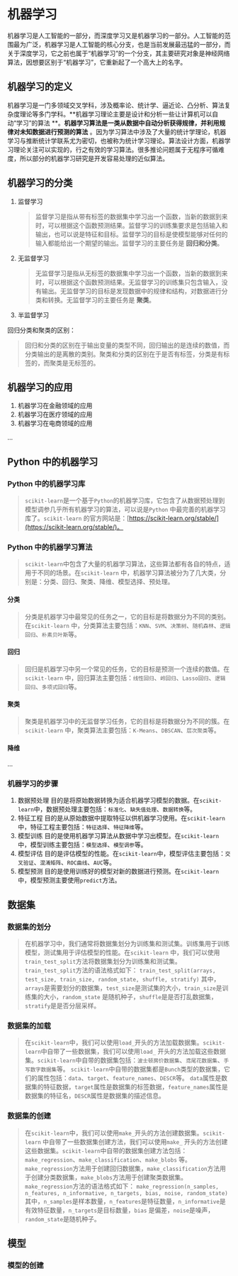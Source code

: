 # 机器学习

机器学习是人工智能的一部分，而深度学习又是机器学习的一部分。人工智能的范围最为广泛，机器学习是人工智能的核心分支，也是当前发展最迅猛的一部分，而关于深度学习，它之前也属于“机器学习”的一个分支，其主要研究对象是神经网络算法，因想要区别于“机器学习”，它重新起了一个高大上的名字。

## 机器学习的定义

机器学习是一门多领域交叉学科，涉及概率论、统计学、逼近论、凸分析、算法复杂度理论等多门学科。**机器学习理论主要是设计和分析一些让计算机可以自动“学习”的算法
**。**机器学习算法是一类从数据中自动分析获得规律，并利用规律对未知数据进行预测的算法**
。因为学习算法中涉及了大量的统计学理论，机器学习与推断统计学联系尤为密切，也被称为统计学习理论。算法设计方面，机器学习理论关注可以实现的，行之有效的学习算法。很多推论问题属于无程序可循难度，所以部分的机器学习研究是开发容易处理的近似算法。

## 机器学习的分类

1. 监督学习
   > 监督学习是指从带有标签的数据集中学习出一个函数，当新的数据到来时，可以根据这个函数预测结果。监督学习的训练集要求是包括输入和输出，也可以说是特征和目标。监督学习的目标是使模型能够对任何的输入都能给出一个期望的输出。监督学习的主要任务是 **回归和分类**。
2. 无监督学习
   > 无监督学习是指从无标签的数据集中学习出一个函数，当新的数据到来时，可以根据这个函数预测结果。无监督学习的训练集只包含输入，没有输出。无监督学习的目标是发现数据中的规律和结构，对数据进行分类和转换。无监督学习的主要任务是 **聚类**。
3. 半监督学习

回归分类和聚类的区别：

> 回归和分类的区别在于输出变量的类型不同，回归输出的是连续的数值，而分类输出的是离散的类别。聚类和分类的区别在于是否有标签，分类是有标签的，而聚类是无标签的。

## 机器学习的应用

1. 机器学习在金融领域的应用
2. 机器学习在医疗领域的应用
3. 机器学习在电商领域的应用

...

## Python 中的机器学习

### Python 中的机器学习库

> `scikit-learn`是一个基于`Python`的机器学习库，它包含了从数据预处理到模型调参几乎所有机器学习的算法，可以说是`Python`
> 中最完善的机器学习库了。`scikit-learn`
> 的官方网站是：[https://scikit-learn.org/stable/](https://scikit-learn.org/stable/)。

### Python 中的机器学习算法

> `scikit-learn`中包含了大量的机器学习算法，这些算法都有各自的特点，适用于不同的场景。在`scikit-learn`
> 中，机器学习算法被分为了几大类，分别是：分类、回归、聚类、降维、模型选择、预处理。

#### 分类

> 分类是机器学习中最常见的任务之一，它的目标是将数据分为不同的类别。在`scikit-learn`
> 中，分类算法主要包括：`KNN`、`SVM`、`决策树`、`随机森林`、`逻辑回归`、`朴素贝叶斯`等。

#### 回归

> 回归是机器学习中另一个常见的任务，它的目标是预测一个连续的数值。在`scikit-learn`
> 中，回归算法主要包括：`线性回归`、`岭回归`、`Lasso回归`、`逻辑回归`、`多项式回归`等。

#### 聚类

> 聚类是机器学习中的无监督学习任务，它的目标是将数据分为不同的簇。在`scikit-learn`
> 中，聚类算法主要包括：`K-Means`、`DBSCAN`、`层次聚类`等。

#### 降维

...

### 机器学习的步骤

1. 数据预处理
   目的是将原始数据转换为适合机器学习模型的数据。在`scikit-learn`中，数据预处理主要包括：`标准化`、`缺失值处理`、`数据转换`等。
2. 特征工程
   目的是从原始数据中提取特征以供机器学习使用。在`scikit-learn`中，特征工程主要包括：`特征选择`、`特征降维`等。
3. 模型训练
   目的是使用机器学习算法从数据中学习出模型。在`scikit-learn`中，模型训练主要包括：`模型选择`、`模型调参`等。
4. 模型评估
   目的是评估模型的性能。在`scikit-learn`中，模型评估主要包括：`交叉验证`、`混淆矩阵`、`ROC曲线`、`AUC`等。
5. 模型预测
   目的是使用训练好的模型对新的数据进行预测。在`scikit-learn`中，模型预测主要使用`predict`方法。

## 数据集

### 数据集的划分

> 在机器学习中，我们通常将数据集划分为训练集和测试集。训练集用于训练模型，测试集用于评估模型的性能。在`scikit-learn`
> 中，我们可以使用`train_test_split`方法将数据集划分为训练集和测试集。
> `train_test_split`方法的语法格式如下：
> `train_test_split(arrays, test_size, train_size, random_state, shuffle, stratify)`
> 其中，`arrays`是需要划分的数据集，`test_size`是测试集的大小，`train_size`是训练集的大小，`random_state`
> 是随机种子，`shuffle`是是否打乱数据集，`stratify`是是否分层采样。

### 数据集的加载

> 在`scikit-learn`中，我们可以使用`load_`开头的方法加载数据集。`scikit-learn`中自带了一些数据集，我们可以使用`load_`
> 开头的方法加载这些数据集。`scikit-learn`中自带的数据集包括：`波士顿房价数据集`、`鸢尾花数据集`、`手写数字数据集`等。
> `scikit-learn`中自带的数据集都是`Bunch`类型的数据集，它们的属性包括：`data`、`target`、`feature_names`、`DESCR`等。
> `data`属性是数据集的特征数据，`target`属性是数据集的标签数据，`feature_names`属性是数据集的特征名，`DESCR`属性是数据集的描述信息。

### 数据集的创建

> 在`scikit-learn`中，我们可以使用`make_`开头的方法创建数据集。`scikit-learn`
> 中自带了一些数据集创建方法，我们可以使用`make_`
> 开头的方法创建这些数据集。`scikit-learn`中自带的数据集创建方法包括：`make_regression`、`make_classification`、`make_blobs`
> 等。
> `make_regression`方法用于创建回归数据集，`make_classification`方法用于创建分类数据集，`make_blobs`方法用于创建聚类数据集。
> `make_regression`方法的语法格式如下：
> `make_regression(n_samples, n_features, n_informative, n_targets, bias, noise, random_state)`
> 其中，`n_samples`是样本数量，`n_features`是特征数量，`n_informative`是有效特征数量，`n_targets`是目标数量，`bias`
> 是偏差，`noise`是噪声，`random_state`是随机种子。

## 模型

### 模型的创建
